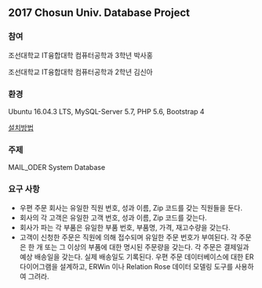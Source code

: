 ## 2017 Chosun Univ. Database Project


### 참여
조선대학교 IT융합대학 컴퓨터공학과 3학년 박사홍

조선대학교 IT융합대학 컴퓨터공학과 2학년 김신아

### 환경
Ubuntu 16.04.3 LTS, MySQL-Server 5.7, PHP 5.6, Bootstrap 4

[설치방법](https://github.com/k3y6reak/2017_Database/blob/master/install.md)

### 주제
MAIL_ODER System Database

### 요구 사항
- 우편 주문 회사는 유일한 직원 번호, 성과 이름, Zip 코드를 갖는 직원들을 둔다.
- 회사의 각 고객은 유일한 고객 번호, 성과 이름, Zip 코드를 갖는다.
- 회사가 파는 각 부품은 유일한 부품 번호, 부품명, 가격, 재고수량을 갖는다.
- 고객이 신청한 주문은 직원에 의해 접수되며 유일한 주문 번호가 부여된다. 각 주문은 한 개 또는 그 이상의 부품에 대한 명시된 주문량을 갖는다. 각 주문은 결제일과 예상 배송일을 갖는다. 실제 배송일도 기록된다. 우편 주문 데이터베이스에 대한 ER 다이어그램을 설계하고, ERWin 이나 Relation Rose 데이터 모델링 도구를 사용하여 그려라.
